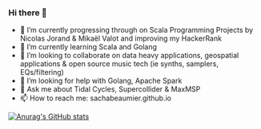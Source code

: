 ### Hi there 👋

- 🔭 I’m currently progressing through on Scala Programming Projects by Nicolas Jorand & Mikaël Valot and improving my HackerRank
- 🌱 I’m currently learning Scala and Golang
- 👯 I’m looking to collaborate on data heavy applications, geospatial applications & open source music tech (ie synths, samplers, EQs/filtering)
- 🤔 I’m looking for help with Golang, Apache Spark
- 💬 Ask me about Tidal Cycles, Supercollider & MaxMSP
- 📫 How to reach me: sachabeaumier.github.io

[![Anurag's GitHub stats](https://github-readme-stats.vercel.app/api?username=sachabeaumier)](https://github.com/sachabeaumier/github-readme-stats)


